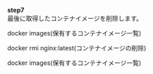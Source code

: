 **step7**  
最後に取得したコンテナイメージを削除します。  

docker images(保有するコンテナイメージ一覧)  

docker rmi nginx:latest(コンテナイメージの削除)  

docker images(保有するコンテナイメージ一覧)   
